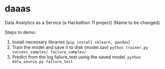 # daaas
Data Analytics as a Service (a Hackathon 11 project) (Name to be changed)

Steps to demo:
1. Install necessary libraries (`pip install sklearn, pandas`)
2. Train the model and save it to disk (model.sav)
   `python trainer.py success_samples/ failure_samples/`
3. Predict from the log failure_test using the saved model.
   `python data_source.py failure_test`

